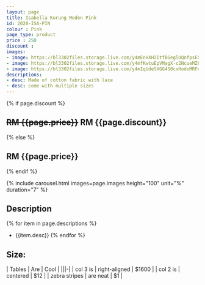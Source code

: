 ```yaml
---
layout: page
title: Isabella Kurung Moden Pink
id: 2020-ISA-PIN
colour : Pink
page_type: product
price : 250
discount : 
images:
- image: https://bl3302files.storage.live.com/y4mEnHXHIItfBGeglUQnfpsEXXghJ5FGi8lmlQa4Bx4Z8-Z4vyqNJQZ0UJh-cL6Je6eAxBUxvBXCiF8iqWbInfDPusyR1vhJ9nzMnRP8n6e-GJHsx1PmStnrMNwksrArJJZi5PbJEH-26z3trzj1IYYLRtXjPpTMiHgMmxzEDj3rHQ44302PmlfV97dk7CqUACm?width=819&height=1024&cropmode=none
- image: https://bl3302files.storage.live.com/y4mfKwtuEpVMagX-c2NcueMZCRQTv1S-Tp8ypESbH_jJ_p4_odOS1O5RkRGl_jEs0e_GgvY-xHvWZZsqwWy9NfTXPYH2q0k_deCsQj5TI6Q9wX6Ouz-MQc_z_l-Tdhx-0FgvFbgyUFiIW4nVrm_G_5NoQE_JHYA1tu_83uTPqNz2OoqSXiye4pBGSJU6_5EPSGJ?width=819&height=1024&cropmode=none
- image: https://bl3302files.storage.live.com/y4mIqUdeSXGG4S0cxHodvMRFnUHEUviV6Ow_mYXWlrtAZL4lxQ17nRMAKB_iny-Eo6G-JjXoMKPXHcwbGFWRKbUlYCvgkti_m6HWLbH0PBRrnkmAlpTjOSIuWPVTY_F_36C2hZMKa9YPziL_jZL-QTOYluRJblNc27ug-MA0PW2EAlKnz2jenrc-PCh0j7AmMp2?width=819&height=1024&cropmode=none
descriptions:
- desc: Made of cotton fabric with lace
- desc: come with multiple sizes
---
```

{% if page.discount %}
##  **~~RM {{page.price}}~~ RM {{page.discount}}**
{% else %}
## **RM {{page.price}}**
{% endif %}

{% include carousel.html images=page.images height="100" unit="%" duration="7" %}

## Description
{% for item in page.descriptions %}
- {{item.desc}}
{% endfor %}


## Size:  

| Tables        | Are           | Cool  |
|||-|
| col 3 is      | right-aligned | $1600 |
| col 2 is      | centered      |   $12 |
| zebra stripes | are neat      |    $1 |

  
